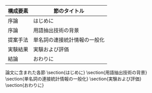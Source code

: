構成要素 | 節のタイトル
 --- | --- 
序論 | はじめに
序論 | 用語抽出技術の背景
提案手法 | 単名詞の連接統計情報の一般化
実験結果 | 実験および評価
結論 | おわりに

論文に含まれた各節
\section{はじめに}
\section{用語抽出技術の背景}
\section{単名詞の連接統計情報の一般化}
\section{実験および評価}
\section{おわりに}
